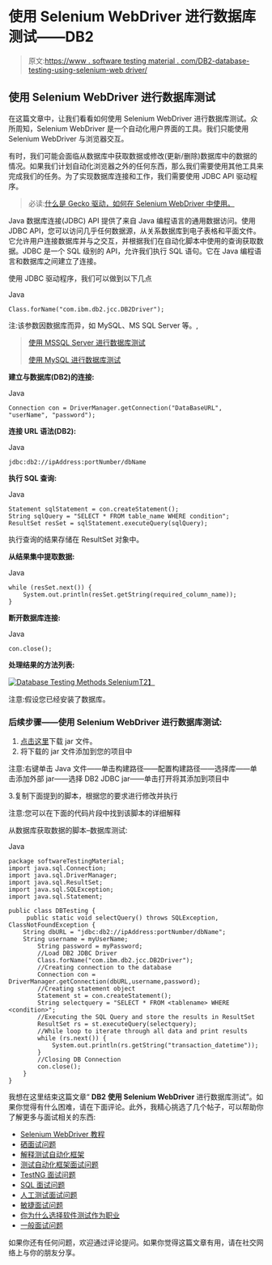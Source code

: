 # 使用 Selenium WebDriver 进行数据库测试——DB2

> 原文:[https://www . software testing material . com/DB2-database-testing-using-selenium-web driver/](https://www.softwaretestingmaterial.com/db2-database-testing-using-selenium-webdriver/)

## 使用 Selenium WebDriver 进行数据库测试

在这篇文章中，让我们看看如何使用 Selenium WebDriver 进行数据库测试。众所周知，Selenium WebDriver 是一个自动化用户界面的工具。我们只能使用 Selenium WebDriver 与浏览器交互。

有时，我们可能会面临从数据库中获取数据或修改(更新/删除)数据库中的数据的情况。如果我们计划自动化浏览器之外的任何东西，那么我们需要使用其他工具来完成我们的任务。为了实现数据库连接和工作，我们需要使用 JDBC API 驱动程序。

> 必读:[什么是 Gecko 驱动，如何在 Selenium WebDriver 中使用。](https://www.softwaretestingmaterial.com/launching-firefox-using-gecko-driver/)

Java 数据库连接(JDBC) API 提供了来自 Java 编程语言的通用数据访问。使用 JDBC API，您可以访问几乎任何数据源，从关系数据库到电子表格和平面文件。它允许用户连接数据库并与之交互，并根据我们在自动化脚本中使用的查询获取数据。JDBC 是一个 SQL 级别的 API，允许我们执行 SQL 语句。它在 Java 编程语言和数据库之间建立了连接。

使用 JDBC 驱动程序，我们可以做到以下几点

Java

```
Class.forName("com.ibm.db2.jcc.DB2Driver");
```

注:该参数因数据库而异，如 MySQL、MS SQL Server 等。,

> [使用 MSSQL Server 进行数据库测试](https://www.softwaretestingmaterial.com/mssql-database-testing-using-selenium)
> 
> [使用 MySQL 进行数据库测试](https://www.softwaretestingmaterial.com/mysql-database-testing-using-selenium)

**建立与数据库(DB2)的连接:**

Java

```
Connection con = DriverManager.getConnection("DataBaseURL", "userName", "password");
```

**连接 URL 语法(DB2):**

Java

```
jdbc:db2://ipAddress:portNumber/dbName
```

**执行 SQL 查询:**

Java

```
Statement sqlStatement = con.createStatement();
String sqlQuery = "SELECT * FROM table_name WHERE condition";
ResultSet resSet = sqlStatement.executeQuery(sqlQuery);
```

执行查询的结果存储在 ResultSet 对象中。

**从结果集中提取数据:**

Java

```
while (resSet.next()) {
    System.out.println(resSet.getString(required_column_name));
}
```

**断开数据库连接:**

Java

```
con.close();
```

**处理结果的方法列表:**

[![Database Testing Methods Selenium](../Images/4280987026ed72a10d2b3dc0ee368e12.png "Database Testing Methods Selenium")T2】](https://www.softwaretestingmaterial.com/wp-content/uploads/2017/01/db.png)

注意:假设您已经安装了数据库。

### 后续步骤——使用 Selenium WebDriver 进行数据库测试:

1.  [点击这里](http://www-01.ibm.com/support/docview.wss?uid=swg21363866)下载 jar 文件。
2.  将下载的 jar 文件添加到您的项目中

注意:右键单击 Java 文件——单击构建路径——配置构建路径——选择库——单击添加外部 jar——选择 DB2 JDBC jar——单击打开将其添加到项目中

3.复制下面提到的脚本，根据您的要求进行修改并执行

注意:您可以在下面的代码片段中找到该脚本的详细解释

从数据库获取数据的脚本–数据库测试:

Java

```
package softwareTestingMaterial;
import java.sql.Connection;  
import java.sql.DriverManager; 
import java.sql.ResultSet;
import java.sql.SQLException;
import java.sql.Statement;

public class DBTesting {
     public static void selectQuery() throws SQLException, ClassNotFoundException {	
	String dbURL = "jdbc:db2://ipAddress:portNumber/dbName";
	String username = myUserName;
        String password = myPassword;
        //Load DB2 JDBC Driver
        Class.forName("com.ibm.db2.jcc.DB2Driver");
        //Creating connection to the database
        Connection con = DriverManager.getConnection(dbURL,username,password);
        //Creating statement object
    	Statement st = con.createStatement();
    	String selectquery = "SELECT * FROM <tablename> WHERE <condition>";
        //Executing the SQL Query and store the results in ResultSet
    	ResultSet rs = st.executeQuery(selectquery);
    	//While loop to iterate through all data and print results
    	while (rs.next()) {
    		System.out.println(rs.getString("transaction_datetime"));
    	}
        //Closing DB Connection
    	con.close();
	}
}
```

我想在这里结束这篇文章“ **DB2** **使用 Selenium WebDriver** 进行数据库测试”。如果你觉得有什么困难，请在下面评论。此外，我精心挑选了几个帖子，可以帮助你了解更多与面试相关的东西:

*   [Selenium WebDriver 教程](https://www.softwaretestingmaterial.com/selenium-tutorial/)
*   [硒面试问题](https://www.softwaretestingmaterial.com/selenium-interview-questions/)
*   [解释测试自动化框架](https://www.softwaretestingmaterial.com/explain-test-automation-framework/)
*   [测试自动化框架面试问题](https://www.softwaretestingmaterial.com/test-automation-framework-interview-questions/)
*   [TestNG 面试问题](https://www.softwaretestingmaterial.com/testng-interview-questions/)
*   [SQL 面试问题](https://www.softwaretestingmaterial.com/sql-interview-questions/)
*   [人工测试面试问题](https://www.softwaretestingmaterial.com/100-software-testing-interview-questions/)
*   [敏捷面试问题](https://www.softwaretestingmaterial.com/agile-testing-interview-questions/)
*   [你为什么选择软件测试作为职业](https://www.softwaretestingmaterial.com/choose-software-testing-as-a-career/)
*   [一般面试问题](https://www.softwaretestingmaterial.com/6-important-interview-questions/)

如果你还有任何问题，欢迎通过评论提问。如果你觉得这篇文章有用，请在社交网络上与你的朋友分享。